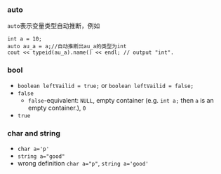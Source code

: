 ### auto
`auto`表示变量类型自动推断，例如
```
int a = 10;
auto au_a = a;//自动推断出au_a的类型为int
cout << typeid(au_a).name() << endl; // output "int".
```
### bool
+ `boolean leftVailid = true;` or `boolean leftVailid = false;`
+ `false`
  + `false`-equivalent: `NULL`, empty container (e.g. `int a;` then `a` is an empty container.), `0`
+ `true`
### char and string
+ `char a='p'`
+ `string a="good"`
+ wrong definition `char a="p"`, `string a='good'`
